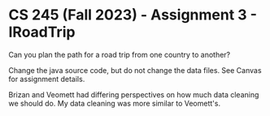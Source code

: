 # CS 245 (Fall 2023) - Assignment 3 - IRoadTrip

Can you plan the path for a road trip from one country to another?

Change the java source code, but do not change the data files. See Canvas for assignment details.

Brizan and Veomett had differing perspectives on how much data cleaning we should do. My data cleaning was more similar
to Veomett's.